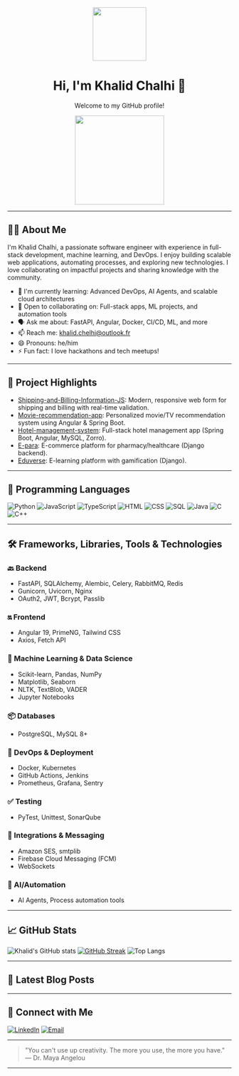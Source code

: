 <!-- Profile Header -->
<div align="center">
  <img src="https://avatars.githubusercontent.com/u/your-github-id?v=4" width="120"/>
  <h1>Hi, I'm Khalid Chalhi 👋</h1>
  <p>Welcome to my GitHub profile!</p>
  <img src="https://media.giphy.com/media/26ufnwz3wDUli7GU0/giphy.gif" width="200"/>
</div>

---

## 🧑‍💻 About Me

I'm Khalid Chalhi, a passionate software engineer with experience in full-stack development, machine learning, and DevOps. I enjoy building scalable web applications, automating processes, and exploring new technologies. I love collaborating on impactful projects and sharing knowledge with the community.

- 🌱 I'm currently learning: Advanced DevOps, AI Agents, and scalable cloud architectures
- 💼 Open to collaborating on: Full-stack apps, ML projects, and automation tools
- 🗣️ Ask me about: FastAPI, Angular, Docker, CI/CD, ML, and more
- 📫 Reach me: [khalid.chelhi@outlook.fr](mailto:khalid.chelhi@outlook.fr)
- 😄 Pronouns: he/him
- ⚡ Fun fact: I love hackathons and tech meetups!

---

## 🚀 Project Highlights

- [Shipping-and-Billing-Information-JS](https://github.com/kahliidc3/Shipping-and-Billing-Information-JS): Modern, responsive web form for shipping and billing with real-time validation.
- [Movie-recommendation-app](https://github.com/kahliidc3/Movie-recommendation-app): Personalized movie/TV recommendation system using Angular & Spring Boot.
- [Hotel-management-system](https://github.com/kahliidc3/Hotel-management-system): Full-stack hotel management app (Spring Boot, Angular, MySQL, Zorro).
- [E-para](https://github.com/kahliidc3/E-para): E-commerce platform for pharmacy/healthcare (Django backend).
- [Eduverse](https://github.com/kahliidc3/Eduverse): E-learning platform with gamification (Django).

---

## 🧠 Programming Languages

![Python](https://img.shields.io/badge/Python-3776AB?style=for-the-badge&logo=python&logoColor=white)
![JavaScript](https://img.shields.io/badge/JavaScript-F7DF1E?style=for-the-badge&logo=javascript&logoColor=black)
![TypeScript](https://img.shields.io/badge/TypeScript-3178C6?style=for-the-badge&logo=typescript&logoColor=white)
![HTML](https://img.shields.io/badge/HTML5-E34F26?style=for-the-badge&logo=html5&logoColor=white)
![CSS](https://img.shields.io/badge/CSS3-1572B6?style=for-the-badge&logo=css3&logoColor=white)
![SQL](https://img.shields.io/badge/SQL-4479A1?style=for-the-badge&logo=postgresql&logoColor=white)
![Java](https://img.shields.io/badge/Java-007396?style=for-the-badge&logo=java&logoColor=white)
![C](https://img.shields.io/badge/C-00599C?style=for-the-badge&logo=c&logoColor=white)
![C++](https://img.shields.io/badge/C++-00599C?style=for-the-badge&logo=c%2B%2B&logoColor=white)

---

## 🛠️ Frameworks, Libraries, Tools & Technologies

### 🔙 Backend
- FastAPI, SQLAlchemy, Alembic, Celery, RabbitMQ, Redis
- Gunicorn, Uvicorn, Nginx
- OAuth2, JWT, Bcrypt, Passlib

### 🔛 Frontend
- Angular 19, PrimeNG, Tailwind CSS
- Axios, Fetch API

### 🧠 Machine Learning & Data Science
- Scikit-learn, Pandas, NumPy
- Matplotlib, Seaborn
- NLTK, TextBlob, VADER
- Jupyter Notebooks

### 📦 Databases
- PostgreSQL, MySQL 8+

### 🚀 DevOps & Deployment
- Docker, Kubernetes
- GitHub Actions, Jenkins
- Prometheus, Grafana, Sentry

### ✅ Testing
- PyTest, Unittest, SonarQube

### 📧 Integrations & Messaging
- Amazon SES, smtplib
- Firebase Cloud Messaging (FCM)
- WebSockets

### 🤖 AI/Automation
- AI Agents, Process automation tools

---

## 📈 GitHub Stats

![Khalid's GitHub stats](https://github-readme-stats.vercel.app/api?username=kahliidc3&show_icons=true&theme=radical)
[![GitHub Streak](https://streak-stats.demolab.com?user=kahliidc3&theme=radical)](https://git.io/streak-stats)
![Top Langs](https://github-readme-stats.vercel.app/api/top-langs/?username=kahliidc3&layout=compact)

---

## 📝 Latest Blog Posts
<!-- posts:start -->
<!-- posts:end -->

---

## 🔗 Connect with Me

[![LinkedIn](https://img.shields.io/badge/LinkedIn-blue?style=flat&logo=linkedin)](https://www.linkedin.com/in/khalid-chalhi/)
[![Email](https://img.shields.io/badge/Email-D14836?style=flat&logo=gmail&logoColor=white)](mailto:khalid.chelhi@outlook.fr)

---

> "You can't use up creativity. The more you use, the more you have."  
> — Dr. Maya Angelou

---

<!--
**kahliidc3/kahliidc3** is a ✨ _special_ ✨ repository because its `README.md` (this file) appears on your GitHub profile.
-->